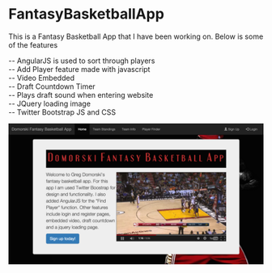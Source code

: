 # FantasyBasketballApp
This is a Fantasy Basketball App that I have been working on. Below is some of the features
<br />

-- AngularJS is used to sort through players
<br />
-- Add Player feature made with javascript
<br />
-- Video Embedded
<br />
-- Draft Countdown Timer
<br />
-- Plays draft sound when entering website
<br />
-- JQuery loading image
<br />
-- Twitter Bootstrap JS and CSS


![alt tag](https://github.com/gdomorski/FantasyBasketballApp/blob/master/sampleview.png)